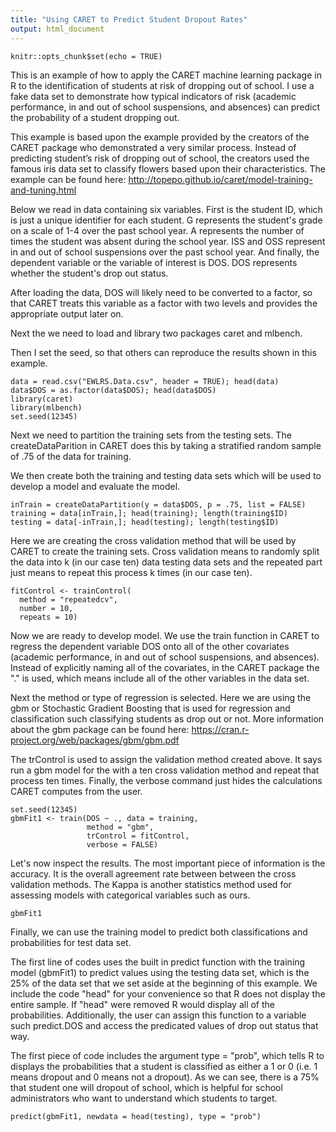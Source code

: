 ```yaml
---
title: "Using CARET to Predict Student Dropout Rates"
output: html_document
---
```


```{r setup, include=FALSE}
knitr::opts_chunk$set(echo = TRUE)
```

This is an example of how to apply the CARET machine learning package in R to the identification of students at risk of dropping out of school.  I use a fake data set to demonstrate how typical indicators of risk (academic performance, in and out of school suspensions, and absences) can predict the probability of a student dropping out. 

This example is based upon the example provided by the creators of the CARET package who demonstrated a very similar process. Instead of predicting student’s risk of dropping out of school, the creators used the famous iris data set to classify flowers based upon their characteristics.  The example can be found here: http://topepo.github.io/caret/model-training-and-tuning.html

Below we read in data containing six variables.  First is the student ID, which is just a unique identifier for each student.  G represents the student's grade on a scale of 1-4 over the past school year.  A represents the number of times the student was absent during the school year.  ISS and OSS represent in and out of school suspensions over the past school year.  And finally, the dependent variable or the variable of interest is DOS.  DOS represents whether the student's drop out status.

After loading the data, DOS will likely need to be converted to a factor, so that CARET treats this variable as a factor with two levels and provides the appropriate output later on.

Next the we need to load and library two packages caret and mlbench.

Then I set the seed, so that others can reproduce the results shown in this example.



```{r }
data = read.csv("EWLRS.Data.csv", header = TRUE); head(data)
data$DOS = as.factor(data$DOS); head(data$DOS)
library(caret)
library(mlbench)
set.seed(12345)

```


Next we need to partition the training sets from the testing sets.  The createDataParition in CARET does this by taking a stratified random sample of .75 of the data for training.

We then create both the training and testing data sets which will be used to develop a model and evaluate the model.

```{r}
inTrain = createDataPartition(y = data$DOS, p = .75, list = FALSE)
training = data[inTrain,]; head(training); length(training$ID)
testing = data[-inTrain,]; head(testing); length(testing$ID) 
```

Here we are creating the cross validation method that will be used by CARET to create the training sets. Cross validation means to randomly split the data into k (in our case ten) data testing data sets and the repeated part just means to repeat this process k times (in our case ten).

```{r}
fitControl <- trainControl(
  method = "repeatedcv",
  number = 10,
  repeats = 10)
```

Now we are ready to develop model.  We use the train function in CARET to regress the dependent variable DOS onto all of the other covariates (academic performance, in and out of school suspensions, and absences).  Instead of explicitly naming all of the covariates, in the CARET package the "." is used, which means include all of the other variables in the data set.  

Next the method or type of regression is selected.  Here we are using the gbm or Stochastic Gradient Boosting that is used for regression and classification such classifying students as drop out or not. More information about the gbm package can be found here: https://cran.r-project.org/web/packages/gbm/gbm.pdf

The trControl is used to assign the validation method created above.  It says run a gbm model for the with a ten cross validation method and repeat that process ten times.  Finally, the verbose command just hides the calculations CARET computes from the user.

```{r}
set.seed(12345)
gbmFit1 <- train(DOS ~ ., data = training, 
                 method = "gbm", 
                 trControl = fitControl,
                 verbose = FALSE)

```

Let's now inspect the results.  The most important piece of information is the accuracy.  It is the overall agreement rate between between the cross validation methods.  The Kappa is another statistics method used for assessing models with categorical variables such as ours.     


```{r}
gbmFit1
```

Finally, we can use the training model to predict both classifications and probabilities for test data set.  

The first line of codes uses the built in predict function with the training model (gbmFit1) to predict values using the testing data set, which is the 25% of the data set that we set aside at the beginning of this example.  We include the code "head" for your convenience so that R does not display the entire sample.  If "head" were removed R would display all of the probabilities.  Additionally, the user can assign this function to a variable such predict.DOS and access the predicated values of drop out status that way.

The first piece of code includes the argument type = "prob", which tells R to displays the probabilities that a student is classified as either a 1 or 0 (i.e. 1 means dropout and 0 means not a dropout).  As we can see, there is a 75% that student one will dropout of school, which is helpful for school administrators who want to understand which students to target.

```{r}
predict(gbmFit1, newdata = head(testing), type = "prob")

```

